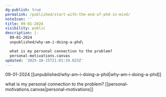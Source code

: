```yaml
---
dg-publish: true
permalink: /published/start-with-the-end-of-phd-in-mind/
noteIcon: ''
title: 09-01-2024
visibility: public
description: |-
  09-01-2024
  unpublished/why-am-i-doing-a-phd\

  what is my personal connection to the problem?
  personal-motivations.canvas
updated: '2025-10-15T21:01:34.023Z'
---
```


09-01-2024
[[unpublished/why-am-i-doing-a-phd\|why-am-i-doing-a-phd]]

what is my personal connection to the problem?
[[personal-motivations.canvas|personal-motivations]]

